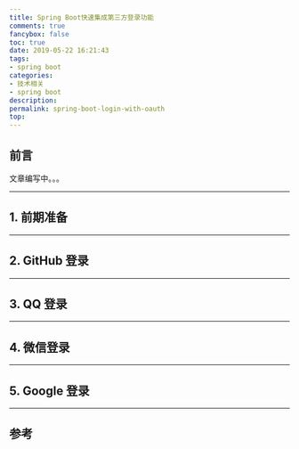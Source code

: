 ```yaml
---
title: Spring Boot快速集成第三方登录功能
comments: true
fancybox: false
toc: true
date: 2019-05-22 16:21:43
tags: 
- spring boot
categories:
- 技术相关
- spring boot
description:
permalink: spring-boot-login-with-oauth
top:
---
```

<h2 id="intro">前言</h2>

文章编写中。。。

<!--more-->

---

## 1. 前期准备



---

## 2. GitHub 登录



---

## 3. QQ 登录



---

## 4. 微信登录



---

## 5. Google 登录



---

## 参考